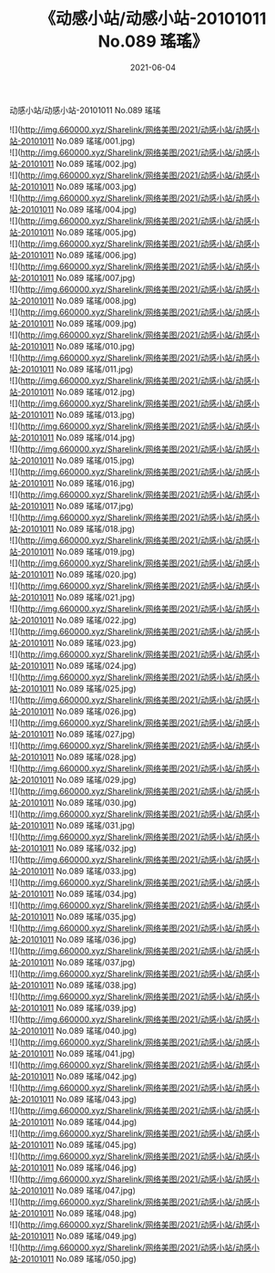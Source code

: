 ﻿---
layout: post
title:  《动感小站/动感小站-20101011 No.089 瑤瑤》
date:   2021-06-04
img: http://img.660000.xyz/Sharelink/网络美图/2021/动感小站/动感小站-20101011 No.089 瑤瑤/000.jpg
categories: [美女, 清纯, 唯美]
---

动感小站/动感小站-20101011 No.089 瑤瑤

 ![](http://img.660000.xyz/Sharelink/网络美图/2021/动感小站/动感小站-20101011 No.089 瑤瑤/001.jpg) <br>![](http://img.660000.xyz/Sharelink/网络美图/2021/动感小站/动感小站-20101011 No.089 瑤瑤/002.jpg) <br>![](http://img.660000.xyz/Sharelink/网络美图/2021/动感小站/动感小站-20101011 No.089 瑤瑤/003.jpg) <br>![](http://img.660000.xyz/Sharelink/网络美图/2021/动感小站/动感小站-20101011 No.089 瑤瑤/004.jpg) <br>![](http://img.660000.xyz/Sharelink/网络美图/2021/动感小站/动感小站-20101011 No.089 瑤瑤/005.jpg) <br>![](http://img.660000.xyz/Sharelink/网络美图/2021/动感小站/动感小站-20101011 No.089 瑤瑤/006.jpg) <br>![](http://img.660000.xyz/Sharelink/网络美图/2021/动感小站/动感小站-20101011 No.089 瑤瑤/007.jpg) <br>![](http://img.660000.xyz/Sharelink/网络美图/2021/动感小站/动感小站-20101011 No.089 瑤瑤/008.jpg) <br>![](http://img.660000.xyz/Sharelink/网络美图/2021/动感小站/动感小站-20101011 No.089 瑤瑤/009.jpg) <br>![](http://img.660000.xyz/Sharelink/网络美图/2021/动感小站/动感小站-20101011 No.089 瑤瑤/010.jpg) <br>![](http://img.660000.xyz/Sharelink/网络美图/2021/动感小站/动感小站-20101011 No.089 瑤瑤/011.jpg) <br>![](http://img.660000.xyz/Sharelink/网络美图/2021/动感小站/动感小站-20101011 No.089 瑤瑤/012.jpg) <br>![](http://img.660000.xyz/Sharelink/网络美图/2021/动感小站/动感小站-20101011 No.089 瑤瑤/013.jpg) <br>![](http://img.660000.xyz/Sharelink/网络美图/2021/动感小站/动感小站-20101011 No.089 瑤瑤/014.jpg) <br>![](http://img.660000.xyz/Sharelink/网络美图/2021/动感小站/动感小站-20101011 No.089 瑤瑤/015.jpg) <br>![](http://img.660000.xyz/Sharelink/网络美图/2021/动感小站/动感小站-20101011 No.089 瑤瑤/016.jpg) <br>![](http://img.660000.xyz/Sharelink/网络美图/2021/动感小站/动感小站-20101011 No.089 瑤瑤/017.jpg) <br>![](http://img.660000.xyz/Sharelink/网络美图/2021/动感小站/动感小站-20101011 No.089 瑤瑤/018.jpg) <br>![](http://img.660000.xyz/Sharelink/网络美图/2021/动感小站/动感小站-20101011 No.089 瑤瑤/019.jpg) <br>![](http://img.660000.xyz/Sharelink/网络美图/2021/动感小站/动感小站-20101011 No.089 瑤瑤/020.jpg) <br>![](http://img.660000.xyz/Sharelink/网络美图/2021/动感小站/动感小站-20101011 No.089 瑤瑤/021.jpg) <br>![](http://img.660000.xyz/Sharelink/网络美图/2021/动感小站/动感小站-20101011 No.089 瑤瑤/022.jpg) <br>![](http://img.660000.xyz/Sharelink/网络美图/2021/动感小站/动感小站-20101011 No.089 瑤瑤/023.jpg) <br>![](http://img.660000.xyz/Sharelink/网络美图/2021/动感小站/动感小站-20101011 No.089 瑤瑤/024.jpg) <br>![](http://img.660000.xyz/Sharelink/网络美图/2021/动感小站/动感小站-20101011 No.089 瑤瑤/025.jpg) <br>![](http://img.660000.xyz/Sharelink/网络美图/2021/动感小站/动感小站-20101011 No.089 瑤瑤/026.jpg) <br>![](http://img.660000.xyz/Sharelink/网络美图/2021/动感小站/动感小站-20101011 No.089 瑤瑤/027.jpg) <br>![](http://img.660000.xyz/Sharelink/网络美图/2021/动感小站/动感小站-20101011 No.089 瑤瑤/028.jpg) <br>![](http://img.660000.xyz/Sharelink/网络美图/2021/动感小站/动感小站-20101011 No.089 瑤瑤/029.jpg) <br>![](http://img.660000.xyz/Sharelink/网络美图/2021/动感小站/动感小站-20101011 No.089 瑤瑤/030.jpg) <br>![](http://img.660000.xyz/Sharelink/网络美图/2021/动感小站/动感小站-20101011 No.089 瑤瑤/031.jpg) <br>![](http://img.660000.xyz/Sharelink/网络美图/2021/动感小站/动感小站-20101011 No.089 瑤瑤/032.jpg) <br>![](http://img.660000.xyz/Sharelink/网络美图/2021/动感小站/动感小站-20101011 No.089 瑤瑤/033.jpg) <br>![](http://img.660000.xyz/Sharelink/网络美图/2021/动感小站/动感小站-20101011 No.089 瑤瑤/034.jpg) <br>![](http://img.660000.xyz/Sharelink/网络美图/2021/动感小站/动感小站-20101011 No.089 瑤瑤/035.jpg) <br>![](http://img.660000.xyz/Sharelink/网络美图/2021/动感小站/动感小站-20101011 No.089 瑤瑤/036.jpg) <br>![](http://img.660000.xyz/Sharelink/网络美图/2021/动感小站/动感小站-20101011 No.089 瑤瑤/037.jpg) <br>![](http://img.660000.xyz/Sharelink/网络美图/2021/动感小站/动感小站-20101011 No.089 瑤瑤/038.jpg) <br>![](http://img.660000.xyz/Sharelink/网络美图/2021/动感小站/动感小站-20101011 No.089 瑤瑤/039.jpg) <br>![](http://img.660000.xyz/Sharelink/网络美图/2021/动感小站/动感小站-20101011 No.089 瑤瑤/040.jpg) <br>![](http://img.660000.xyz/Sharelink/网络美图/2021/动感小站/动感小站-20101011 No.089 瑤瑤/041.jpg) <br>![](http://img.660000.xyz/Sharelink/网络美图/2021/动感小站/动感小站-20101011 No.089 瑤瑤/042.jpg) <br>![](http://img.660000.xyz/Sharelink/网络美图/2021/动感小站/动感小站-20101011 No.089 瑤瑤/043.jpg) <br>![](http://img.660000.xyz/Sharelink/网络美图/2021/动感小站/动感小站-20101011 No.089 瑤瑤/044.jpg) <br>![](http://img.660000.xyz/Sharelink/网络美图/2021/动感小站/动感小站-20101011 No.089 瑤瑤/045.jpg) <br>![](http://img.660000.xyz/Sharelink/网络美图/2021/动感小站/动感小站-20101011 No.089 瑤瑤/046.jpg) <br>![](http://img.660000.xyz/Sharelink/网络美图/2021/动感小站/动感小站-20101011 No.089 瑤瑤/047.jpg) <br>![](http://img.660000.xyz/Sharelink/网络美图/2021/动感小站/动感小站-20101011 No.089 瑤瑤/048.jpg) <br>![](http://img.660000.xyz/Sharelink/网络美图/2021/动感小站/动感小站-20101011 No.089 瑤瑤/049.jpg) <br>![](http://img.660000.xyz/Sharelink/网络美图/2021/动感小站/动感小站-20101011 No.089 瑤瑤/050.jpg) <br>